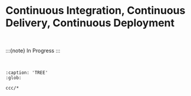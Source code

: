 <br>

# Continuous Integration, Continuous Delivery, Continuous Deployment

<br>

:::{note}
In Progress
:::

<br>

```{toctree}
:caption: 'TREE'
:glob:

ccc/*
```

<br>
<br>
<br>
<br>

<br>
<br>
<br>
<br>
